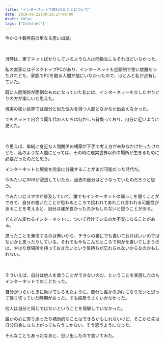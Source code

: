 ```yaml
---
title: "インターネットで救われたことについて"
date: 2018-08-22T00:29:27+09:00
draft: false
tags: ["Internet"]
---
```


今から十数年前の単なる思い出話。<!--more-->

　

当時は、家でネットばかりしているような人は同級生にもそれほどいなかった。

私の実家にはデスクトップPCがあり、インターネットも定額制で使い放題だったけれども、家族でPCを触る人間が他にいなかったので、ほとんど私が占有していた。

既に人間関係が面倒なものになっていた私には、インターネットを介したやりとりの方が楽しいと思えた。

現実の狭い世界では自分と似た悩みを持つ人間となかなか出会えなかった。

でもネットで出会う同年代の人たちは何かしら背負っており、自分に近いように見えた。

　
 
今思えば、単純に身近な人間関係の構築が下手で考え方が未熟なだけだったけれども、私のような人間にとっては、その時に現実世界以外の場所が生きるために必要だったのだと思う。

インターネットと現実を完全に分離することがまだ可能だった時代だ。
 
　

今みたいにSNSが浸透していたら、過去の自分はどうなっていたのだろうと思う。

今みたいにスマホが普及していて、誰でもインターネットの端っこを覗くことができて、自分の書いたことが思わぬところで拾われてあれこれ言われる可能性があることを考えると、自分は運が良かったのかもしれないと思うことがある。

どんどん変わるインターネットに、ついて行けているのか不安になることがある。

思ったことを発信するのは怖いから、チラシの裏にでも書いておけばいいのではないかと思ったりしている。それでも今もこんなところで何かを書いてしまうのは、やはり居場所を持っておきたいという気持ちが忘れられないからなのかもしれない。

　

そういえば、自分は他人を救うことができないのだ、ということを実感したのもインターネットでのことだった。

自分がつらいときに助けてもらえたように、自分も誰かの助けになりたいと思って張り切っていた時期があった。でも結局うまくいかなかった。

他人は自分と同じではないということを理解していなかった。

誰かの心に寄り添ったり補助的なことはできるかもしれないけど、そこから先は自分自身に立ち上がってもらうしかない。そう思うようになった。

そんなこともあったなあと、思い出したので書いてみた。